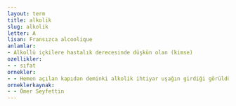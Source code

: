 ```yaml
---
layout: term
title: alkolik
slug: alkolik
letter: A
lisan: Fransızca alcoolique
anlamlar:
- Alkollü içkilere hastalık derecesinde düşkün olan (kimse)
ozellikler:
- - sıfat
ornekler:
- - Hemen açılan kapıdan deminki alkolik ihtiyar uşağın girdiği görüldü.
orneklerkaynak:
- - Ömer Seyfettin
---
```

